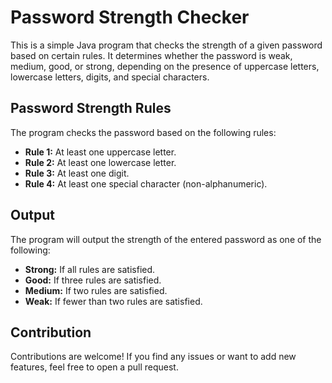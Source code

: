 # Password Strength Checker

This is a simple Java program that checks the strength of a given password based on certain rules. It determines whether the password is weak, medium, good, or strong, depending on the presence of uppercase letters, lowercase letters, digits, and special characters.

## Password Strength Rules

The program checks the password based on the following rules:

- **Rule 1:** At least one uppercase letter.
- **Rule 2:** At least one lowercase letter.
- **Rule 3:** At least one digit.
- **Rule 4:** At least one special character (non-alphanumeric).

## Output

The program will output the strength of the entered password as one of the following:
- **Strong:** If all rules are satisfied.
- **Good:** If three rules are satisfied.
- **Medium:** If two rules are satisfied.
- **Weak:** If fewer than two rules are satisfied.

## Contribution

Contributions are welcome! If you find any issues or want to add new features, feel free to open a pull request.

 
